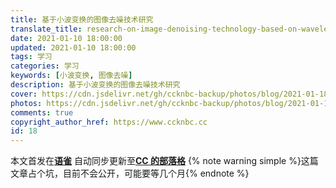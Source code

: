 ```yaml
---
title: 基于小波变换的图像去噪技术研究
translate_title: research-on-image-denoising-technology-based-on-wavelet-transform
date: 2021-01-10 18:00:00
updated: 2021-01-10 18:00:00
tags: 学习
categories: 学习
keywords: [小波变换, 图像去噪]
description: 基于小波变换的图像去噪技术研究
cover: https://cdn.jsdelivr.net/gh/ccknbc-backup/photos/blog/2021-01-18~15-46-57.webp
photos: https://cdn.jsdelivr.net/gh/ccknbc-backup/photos/blog/2021-01-18~15-46-57.webp
comments: true
copyright_author_href: https://www.ccknbc.cc
id: 18
---
```


本文首发在[**语雀**](https://www.yuque.com/ccknbc/blog/18)
自动同步更新至[**CC 的部落格**](https://blog.ccknbc.cc/posts/research-on-image-denoising-technology-based-on-wavelet-transform)
{% note warning simple %}这篇文章占个坑，目前不会公开，可能要等几个月{% endnote %}
